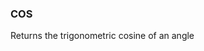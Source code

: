 <!--
This is generated by ESQL's AbstractFunctionTestCase. Do no edit it. See ../README.md for how to regenerate it.
-->

### COS
Returns the trigonometric cosine of an angle


